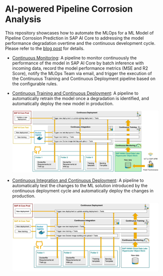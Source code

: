 # AI-powered Pipeline Corrosion Analysis

This repository showcases how to automate the MLOps for a ML Model of Pipeline Corrosion Prediction in SAP AI Core to addressing the model performance degradation overtime and the continuous development cycle. Please refer to the [blog post](https://blogs.sap.com/2023/11/28/ai-powered-pipeline-corrosion-analysis-introduction-architecture/) for details.

* [Continuous Monitoring](src/cicd-pipeline-code/continuous-monitoring): A pipeline to monitor continuously the performance of the model in SAP AI Core by batch inference with incoming data, record the model performance metrics (MSE and R2 Score), notify the MLOps Team via email, and trigger the execution of the Continuous Training and Continuous Deployment pipeline based on the configurable rules. 
* [Continuous Training and Continuous Deployment](src/cicd-pipeline-code/continuous-training-delivery): A pipeline to automatically retrain the model once a degradation is identified, and automatically deploy the new model in production.
  
  ![MLOps Pipeline Flows](resources/mlops_pipeline_illustration_ctcd.gif)
  
* [Continuous Integration and Continuous Deployment](src/cicd-pipeline-code/continuous-integration-delivery): A pipeline to automatically test the changes to the ML solution introduced by the continuous deployment cycle and automatically deploy the changes in production.
  
  ![MLOps Pipeline Flows](resources/mlops_pipeline_illustration_cicd.gif)
